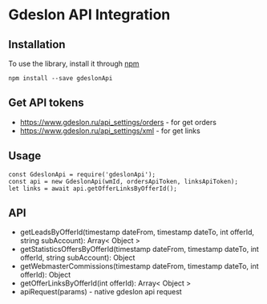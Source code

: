 # Gdeslon API Integration

## Installation

To use the library, install it through [npm](https://npmjs.com)

```shell
npm install --save gdeslonApi
```

## Get API tokens
* https://www.gdeslon.ru/api_settings/orders - for get orders
* https://www.gdeslon.ru/api_settings/xml - for get links

## Usage
    const GdeslonApi = require('gdeslonApi');
    const api = new GdeslonApi(wmId, ordersApiToken, linksApiToken);
    let links = await api.getOfferLinksByOfferId();

## API
* getLeadsByOfferId(timestamp dateFrom, timestamp dateTo, int offerId, string subAccount): Array< Object >
* getStatisticsOffersByOfferId(timestamp dateFrom, timestamp dateTo, int offerId, string subAccount): Object
* getWebmasterCommissions(timestamp dateFrom, timestamp dateTo, int offerId): Object
* getOfferLinksByOfferId(int offerId): Array< Object >
* apiRequest(params) - native gdeslon api request